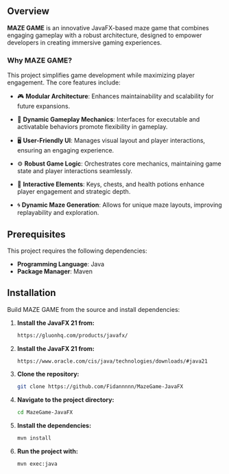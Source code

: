 ## Overview

**MAZE GAME** is an innovative JavaFX-based maze game that combines engaging gameplay with a robust architecture, designed to empower developers in creating immersive gaming experiences.

### Why MAZE GAME?

This project simplifies game development while maximizing player engagement. The core features include:

- 🎮 **Modular Architecture**: Enhances maintainability and scalability for future expansions.

- 🔑 **Dynamic Gameplay Mechanics**: Interfaces for executable and activatable behaviors promote flexibility in gameplay.

- 🖥️ **User-Friendly UI**: Manages visual layout and player interactions, ensuring an engaging experience.

- ⚙️ **Robust Game Logic**: Orchestrates core mechanics, maintaining game state and player interactions seamlessly.

- 🎁 **Interactive Elements**: Keys, chests, and health potions enhance player engagement and strategic depth.

- 🌀 **Dynamic Maze Generation**: Allows for unique maze layouts, improving replayability and exploration.
## Prerequisites

This project requires the following dependencies:

- **Programming Language**: Java  
- **Package Manager**: Maven

## Installation

Build MAZE GAME from the source and install dependencies:

1. **Install the JavaFX 21 from:**
   ```bash
   https://gluonhq.com/products/javafx/
2. **Install the JavaFX 21 from:**
   ```bash
   https://www.oracle.com/cis/java/technologies/downloads/#java21
3. **Clone the repository:**

   ```bash
   git clone https://github.com/Fidannnnn/MazeGame-JavaFX
4. **Navigate to the project directory:**
   ```bash
   cd MazeGame-JavaFX

5. **Install the dependencies:**
   ```bash
   mvn install 
6. **Run the project with:**
   ```bash
   mvn exec:java

